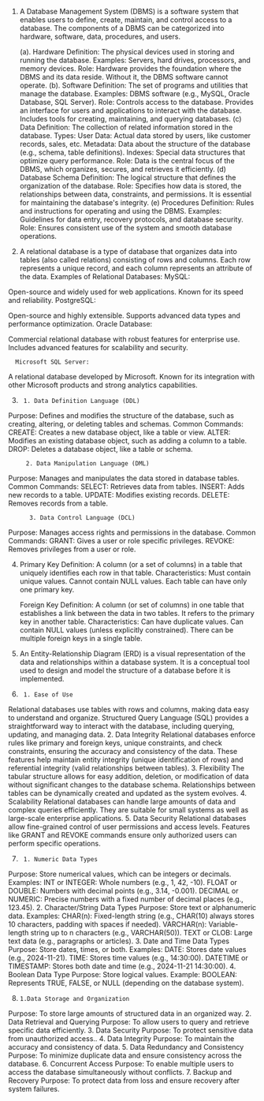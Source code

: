 
1. A Database Management System (DBMS) is a software system that enables users to define, create, maintain, and control access to a database. The components of a DBMS can be categorized into hardware, software, data, procedures, and users.

      (a). Hardware
Definition: The physical devices used in storing and running the database.
Examples: Servers, hard drives, processors, and memory devices.
Role: Hardware provides the foundation where the DBMS and its data reside. Without it, the DBMS software cannot operate.
      (b). Software
Definition: The set of programs and utilities that manage the database.
Examples: DBMS software (e.g., MySQL, Oracle Database, SQL Server).
Role:
Controls access to the database.
Provides an interface for users and applications to interact with the database.
Includes tools for creating, maintaining, and querying databases.
      (c) Data
 Definition: The collection of related information stored in the database.
Types:
User Data: Actual data stored by users, like customer records, sales, etc.
Metadata: Data about the structure of the database (e.g., schema, table definitions).
Indexes: Special data structures that optimize query performance.
Role: Data is the central focus of the DBMS, which organizes, secures, and retrieves it efficiently.
       (d) Database Schema
Definition: The logical structure that defines the organization of the database.
Role: Specifies how data is stored, the relationships between data, constraints, and permissions. It is essential for maintaining the database's integrity.
       (e) Procedures
Definition: Rules and instructions for operating and using the DBMS.
Examples: Guidelines for data entry, recovery protocols, and database security.
Role: Ensures consistent use of the system and smooth database operations.


2. A relational database is a type of database that organizes data into tables (also called relations) consisting of rows and columns. Each row represents a unique record, and each column represents an attribute of the data. 
Examples of Relational Databases:
        MySQL:

Open-source and widely used for web applications.
Known for its speed and reliability.
        PostgreSQL:

Open-source and highly extensible.
Supports advanced data types and performance optimization.
       Oracle Database:

Commercial relational database with robust features for enterprise use.
Includes advanced features for scalability and security.

      Microsoft SQL Server:

A relational database developed by Microsoft.
Known for its integration with other Microsoft products and strong analytics capabilities.


   3.      1. Data Definition Language (DDL)
Purpose: Defines and modifies the structure of the database, such as creating, altering, or deleting tables and schemas.
Common Commands:
CREATE: Creates a new database object, like a table or view.
ALTER: Modifies an existing database object, such as adding a column to a table.
DROP: Deletes a database object, like a table or schema.


         2. Data Manipulation Language (DML)
Purpose: Manages and manipulates the data stored in database tables.
Common Commands:
SELECT: Retrieves data from tables.
INSERT: Adds new records to a table.
UPDATE: Modifies existing records.
DELETE: Removes records from a table.

          3. Data Control Language (DCL)
Purpose: Manages access rights and permissions in the database.
Common Commands:
GRANT: Gives a user or role specific privileges.
REVOKE: Removes privileges from a user or role.


4. Primary Key
Definition: A column (or a set of columns) in a table that uniquely identifies each row in that table.
Characteristics:
Must contain unique values.
Cannot contain NULL values.
Each table can have only one primary key.


    Foreign Key
Definition: A column (or set of columns) in one table that establishes a link between the data in two tables. It refers to the primary key in another table.
Characteristics:
Can have duplicate values.
Can contain NULL values (unless explicitly constrained).
There can be multiple foreign keys in a single table.

5. An Entity-Relationship Diagram (ERD) is a visual representation of the data and relationships within a database system. It is a conceptual tool used to design and model the structure of a database before it is implemented.


6.      1. Ease of Use
Relational databases use tables with rows and columns, making data easy to understand and organize.
Structured Query Language (SQL) provides a straightforward way to interact with the database, including querying, updating, and managing data.
        2. Data Integrity
Relational databases enforce rules like primary and foreign keys, unique constraints, and check constraints, ensuring the accuracy and consistency of the data.
These features help maintain entity integrity (unique identification of rows) and referential integrity (valid relationships between tables).
        3. Flexibility
The tabular structure allows for easy addition, deletion, or modification of data without significant changes to the database schema.
Relationships between tables can be dynamically created and updated as the system evolves.
        4. Scalability
Relational databases can handle large amounts of data and complex queries efficiently.
They are suitable for small systems as well as large-scale enterprise applications.
        5. Data Security
Relational databases allow fine-grained control of user permissions and access levels.
Features like GRANT and REVOKE commands ensure only authorized users can perform specific operations.



7.      1. Numeric Data Types
Purpose: Store numerical values, which can be integers or decimals.
Examples:
INT or INTEGER: Whole numbers (e.g., 1, 42, -10).
FLOAT or DOUBLE: Numbers with decimal points (e.g., 3.14, -0.001).
DECIMAL or NUMERIC: Precise numbers with a fixed number of decimal places (e.g., 123.45).
        2. Character/String Data Types
Purpose: Store text or alphanumeric data.
Examples:
CHAR(n): Fixed-length string (e.g., CHAR(10) always stores 10 characters, padding with spaces if needed).
VARCHAR(n): Variable-length string up to n characters (e.g., VARCHAR(50)).
TEXT or CLOB: Large text data (e.g., paragraphs or articles).
       3. Date and Time Data Types
Purpose: Store dates, times, or both.
Examples:
DATE: Stores date values (e.g., 2024-11-21).
TIME: Stores time values (e.g., 14:30:00).
DATETIME or TIMESTAMP: Stores both date and time (e.g., 2024-11-21 14:30:00).
       4. Boolean Data Type
Purpose: Store logical values.
Example:
BOOLEAN: Represents TRUE, FALSE, or NULL (depending on the database system).


8.     1.Data Storage and Organization
Purpose: To store large amounts of structured data in an organized way.
       2. Data Retrieval and Querying
Purpose: To allow users to query and retrieve specific data efficiently.
      3. Data Security
Purpose: To protect sensitive data from unauthorized access..
      4. Data Integrity
Purpose: To maintain the accuracy and consistency of data.
      5. Data Redundancy and Consistency
Purpose: To minimize duplicate data and ensure consistency across the database.
      6. Concurrent Access
Purpose: To enable multiple users to access the database simultaneously without conflicts.
      7. Backup and Recovery
Purpose: To protect data from loss and ensure recovery after system failures.

